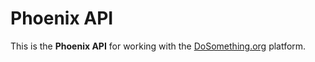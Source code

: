 # Phoenix API

This is the **Phoenix API** for working with the [DoSomething.org](https://dosomething.org) platform.
